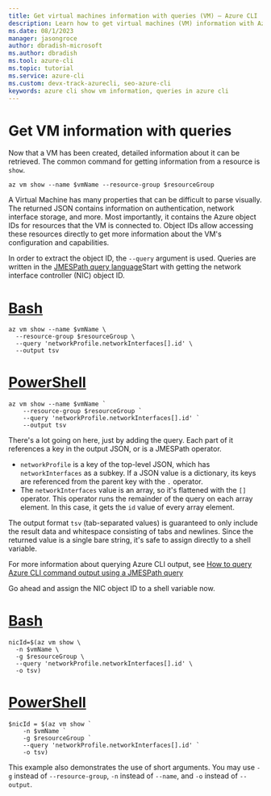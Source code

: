 ```yaml
---
title: Get virtual machines information with queries (VM) – Azure CLI | Microsoft Docs
description: Learn how to get virtual machines (VM) information with Azure CLI queries.
ms.date: 08/1/2023
manager: jasongroce
author: dbradish-microsoft
ms.author: dbradish
ms.tool: azure-cli
ms.topic: tutorial
ms.service: azure-cli
ms.custom: devx-track-azurecli, seo-azure-cli
keywords: azure cli show vm information, queries in azure cli
---
```


# Get VM information with queries

Now that a VM has been created, detailed information about it can be retrieved. The common command for getting information from a resource is
`show`.

```azurecli-interactive
az vm show --name $vmName --resource-group $resourceGroup
```

A Virtual Machine has many properties that can be difficult to parse visually. The returned JSON contains information on authentication, network interface storage,
and more. Most importantly, it contains the Azure object IDs for resources that the VM is connected to. Object IDs allow accessing these resources directly
to get more information about the VM's configuration and capabilities.

In order to extract the object ID, the `--query` argument is used. Queries are written in the [JMESPath query language](http://jmespath.org)Start
with getting the network interface controller (NIC) object ID.

# [Bash](#tab/bash)

```azurecli-interactive
az vm show --name $vmName \
  --resource-group $resourceGroup \
  --query 'networkProfile.networkInterfaces[].id' \
  --output tsv
```

# [PowerShell](#tab/powershell)

```azurecli-interactive
az vm show --name $vmName `
    --resource-group $resourceGroup `
    --query 'networkProfile.networkInterfaces[].id' `
    --output tsv
```

There's a lot going on here, just by adding the query. Each part of it references a key in the output JSON, or is a JMESPath operator.

* `networkProfile` is a key of the top-level JSON, which has `networkInterfaces` as a subkey. If a JSON value is a dictionary,
  its keys are referenced from the parent key with the `.` operator.
* The `networkInterfaces` value is an array, so it's flattened with the `[]` operator. This operator runs the remainder
  of the query on each array element. In this case, it gets the `id` value of every array element.

The output format `tsv` (tab-separated values) is guaranteed to only include the result data and whitespace consisting of tabs and newlines.
Since the returned value is a single bare string, it's safe to assign directly to a shell variable.

For more information about querying Azure CLI output, see [How to query Azure CLI command output using a JMESPath query](query-azure-cli.md)

Go ahead and assign the NIC object ID to a shell variable now.

# [Bash](#tab/bash)

```azurecli
nicId=$(az vm show \
  -n $vmName \
  -g $resourceGroup \
  --query 'networkProfile.networkInterfaces[].id' \
  -o tsv)
```

# [PowerShell](#tab/powershell)

```azurecli-interactive
$nicId = $(az vm show `
    -n $vmName `
    -g $resourceGroup `
    --query 'networkProfile.networkInterfaces[].id' `
    -o tsv)
```

This example also demonstrates the use of short arguments. You may use `-g` instead of `--resource-group`, `-n` instead of `--name`, and `-o` instead of `--output`.
